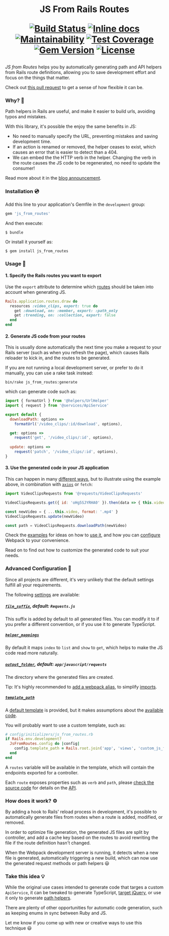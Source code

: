 <h1 align="center">
JS From Rails Routes
<p align="center">
<a href="https://travis-ci.org/ElMassimo/js_from_routes"><img alt="Build Status" src="https://travis-ci.org/ElMassimo/js_from_routes.svg"/></a>
<a href="http://inch-ci.org/github/ElMassimo/js_from_routes"><img alt="Inline docs" src="http://inch-ci.org/github/ElMassimo/js_from_routes.svg"/></a>
<a href="https://codeclimate.com/github/ElMassimo/js_from_routes"><img alt="Maintainability" src="https://codeclimate.com/github/ElMassimo/js_from_routes/badges/gpa.svg"/></a>
<a href="https://codeclimate.com/github/ElMassimo/js_from_routes"><img alt="Test Coverage" src="https://codeclimate.com/github/ElMassimo/js_from_routes/badges/coverage.svg"/></a>
<a href="https://rubygems.org/gems/js_from_routes"><img alt="Gem Version" src="https://img.shields.io/gem/v/js_from_routes.svg?colorB=e9573f"/></a>
<a href="https://github.com/ElMassimo/js_from_routes/blob/master/LICENSE.txt"><img alt="License" src="https://img.shields.io/badge/license-MIT-428F7E.svg"/></a>
</p>
</h1>

_JS from Routes_ helps you by automatically generating path and API helpers from
Rails route definitions, allowing you to save development effort and focus on
the things that matter.

Check out [this pull request](https://github.com/ElMassimo/pingcrm-vite/pull/2) to get a sense of how flexible it can be.

### Why? 🤔

Path helpers in Rails are useful, and make it easier to build urls, avoiding
typos and mistakes.

With this library, it's possible the enjoy the same benefits in JS:

- No need to manually specify the URL, preventing mistakes and saving development time.
- If an action is renamed or removed, the helper ceases to exist, which causes
  an error that is easier to detect than a 404.
- We can embed the the HTTP verb in the helper. Changing the verb in the route causes the JS
  code to be regenerated, no need to update the consumer!
  
Read more about it in the [blog announcement](https://maximomussini.com/posts/js-from-routes/).

### Installation 💿

Add this line to your application's Gemfile in the `development` group:

```ruby
gem 'js_from_routes'
```

And then execute:

    $ bundle

Or install it yourself as:

    $ gem install js_from_routes

### Usage 🚀

#### 1. Specify the Rails routes you want to export

Use the `export` attribute to determine which [routes](https://github.com/ElMassimo/js_from_routes/blob/master/spec/support/sample_app/config/routes.rb#L6) should be taken into account when generating JS.

```ruby
Rails.application.routes.draw do
  resources :video_clips, export: true do
    get :download, on: :member, export: :path_only
    get :trending, on: :collection, export: false
  end
end
```

#### 2. Generate JS code from your routes

This is usually done automatically the next time you make a request to your
Rails server (such as when you refresh the page), which causes Rails reloader to
kick in, and the routes to be generated.

If you are not running a local development server, or prefer to do it manually,
you can use a rake task instead:

```
bin/rake js_from_routes:generate
```

which can generate code such as:

```js
import { formatUrl } from '@helpers/UrlHelper'
import { request } from '@services/ApiService'

export default {
  downloadPath: options =>
    formatUrl('/video_clips/:id/download', options),

  get: options =>
    request('get', '/video_clips/:id', options),
    
  update: options =>
    request('patch', '/video_clips/:id', options),
}
```

#### 3. Use the generated code in your JS application

This can happen in many [different ways](https://github.com/ElMassimo/js_from_routes/blob/master/spec/support/sample_app/app/javascript/Videos.vue#L10), but to illustrate using the example above, in combination with [`axios`](https://github.com/axios/axios) or `fetch`:

```js
import VideoClipsRequests from '@requests/VideoClipsRequests'

VideoClipsRequests.get({ id: 'oHg5SJYRHA0' }).then(data => { this.video = data })

const newVideo = { ...this.video, format: '.mp4' }
VideoClipsRequests.update(newVideo)

const path = VideoClipsRequests.downloadPath(newVideo)
```

Check the [examples](https://github.com/ElMassimo/js_from_routes/blob/master/spec/support/sample_app/app/javascript/Videos.vue) for ideas on how to [use it](https://github.com/ElMassimo/js_from_routes/blob/master/spec/support/sample_app/app/javascript/Videos.vue), and how you can [configure](https://github.com/ElMassimo/js_from_routes/blob/master/spec/support/sample_app/config/webpack/aliases.js#L11) Webpack to your convenience.

Read on to find out how to customize the generated code to suit your needs.

### Advanced Configuration 📖

Since all projects are different, it's very unlikely that the default settings
fulfill all your requirements.

The following [settings](https://github.com/ElMassimo/js_from_routes/blob/master/lib/js_from_routes/generator.rb#L77-L80) are available:

##### [`file_suffix`](https://github.com/ElMassimo/js_from_routes/blob/master/lib/js_from_routes/generator.rb#L77), default: `Requests.js`

This suffix is added by default to all generated files. You can modify it to
if you prefer a different convention, or if you use it to generate TypeScript.

##### [`helper_mappings`](https://github.com/ElMassimo/js_from_routes/blob/master/lib/js_from_routes/generator.rb#L80)

By default it maps `index` to `list` and `show` to `get`, which helps to make
the JS code read more naturally.

##### [`output_folder`](https://github.com/ElMassimo/js_from_routes/blob/master/lib/js_from_routes/generator.rb#L78), default: `app/javascript/requests`

The directory where the generated files are created.

Tip: It's highly recommended to [add a webpack alias](https://github.com/ElMassimo/js_from_routes/blob/master/spec/support/sample_app/config/webpack/aliases.js#L11), to simplify [imports](https://github.com/ElMassimo/js_from_routes/blob/master/spec/support/sample_app/app/javascript/Videos.vue#2).

##### [`template_path`](https://github.com/ElMassimo/js_from_routes/blob/master/lib/js_from_routes/generator.rb#L79)

A [default template](https://github.com/ElMassimo/js_from_routes/blob/master/lib/js_from_routes/template.js.erb) is provided, but it makes assumptions about the [available](https://github.com/ElMassimo/js_from_routes/blob/master/spec/support/sample_app/app/javascript/services/ApiService.js#L17) [code](https://github.com/ElMassimo/js_from_routes/blob/master/spec/support/sample_app/app/javascript/helpers/UrlHelper.js#L28).

You will probably want to use a custom template, such as:

```ruby
# config/initializers/js_from_routes.rb
if Rails.env.development?
  JsFromRoutes.config do |config|
    config.template_path = Rails.root.join('app', 'views', 'custom_js_from_routes.js.erb')
  end
end
```

A `routes` variable will be available in the template, which will contain the
endpoints exported for a controller.

Each `route` exposes properties such as `verb` and `path`, please [check the
source code](https://github.com/ElMassimo/js_from_routes/blob/master/lib/js_from_routes/generator.rb#L34-L71) for details on the [API](https://github.com/ElMassimo/js_from_routes/blob/master/lib/js_from_routes/generator.rb#L34-L71).

### How does it work? ⚙️

By adding a hook to Rails' reload process in development, it's possible to
automatically generate files from routes when a route is added, modified, or removed.

In order to optimize file generation, the generated JS files are split by
controller, and add a cache key based on the routes to avoid rewriting the file
if the route definition hasn't changed.

When the Webpack development server is running, it detects when a new file is
generated, automatically triggering a new build, which can now use the generated
request methods or path helpers 😃

### Take this idea 💡

While the original use cases intended to generate code that targes a custom `ApiService`, 
it can be tweaked to generate TypeScript, [target jQuery](https://gist.github.com/ElMassimo/cab56e64e20ff797f3054b661a883646),
or use it only to generate [path helpers](https://github.com/ElMassimo/js_from_routes/blob/master/spec/support/sample_app/app/javascript/requests/UserPreferencesRequests.js#L11-L15).

There are plenty of other opportunities for automatic code generation, such as keeping
enums in sync between Ruby and JS.

Let me know if you come up with new or creative ways to use this technique 😃
